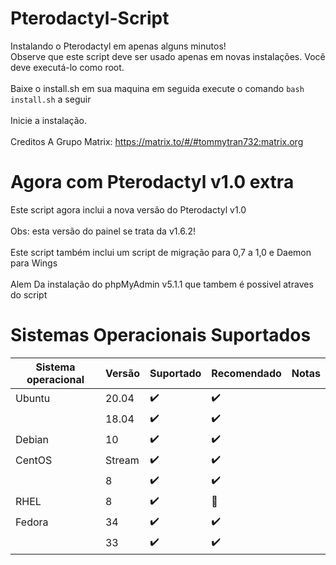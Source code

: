 # Pterodactyl-Script
Instalando o Pterodactyl em apenas alguns minutos! <br />
Observe que este script deve ser usado apenas em novas instalações. Você deve executá-lo como root. <br />
<br />
Baixe o install.sh em sua maquina em seguida execute o comando `bash install.sh` a seguir <br />
<br /> 
Inicie a instalação. <br />
<br />
Creditos A Grupo Matrix: https://matrix.to/#/#tommytran732:matrix.org
<br />
# Agora com Pterodactyl v1.0 extra
Este script agora inclui a nova versão do Pterodactyl v1.0 <br/> 
<br/>
Obs: esta versão do painel se trata da v1.6.2! <br />
<br>
Este script também inclui um script de migração para 0,7 a 1,0 e Daemon para Wings <br />
<br />
Alem Da instalação do phpMyAdmin v5.1.1 que tambem é possivel atraves do script
<br />
# Sistemas Operacionais Suportados
| Sistema operacional  | Versão  | Suportado            | Recomendado        | Notas                                |
| -----------------    | ------- | -------------------- | ------------------ | ------------------------------------ |
| Ubuntu               | 20.04   | :heavy_check_mark:   | :heavy_check_mark: |                                      |
|                      | 18.04   | :heavy_check_mark:   | :heavy_check_mark: |                                      |
| Debian               | 10      | :heavy_check_mark:   | :heavy_check_mark: |                                      |
| CentOS               | Stream  | :heavy_check_mark:   | :heavy_check_mark: |                                      |
|                      | 8       | :heavy_check_mark:   | :heavy_check_mark: |                                      |
| RHEL                 | 8       | :heavy_check_mark:   | :red_circle:       |                                      |
| Fedora               | 34      | :heavy_check_mark:   | :heavy_check_mark: |                                      |
|                      | 33      | :heavy_check_mark:   | :heavy_check_mark: |                                      |
